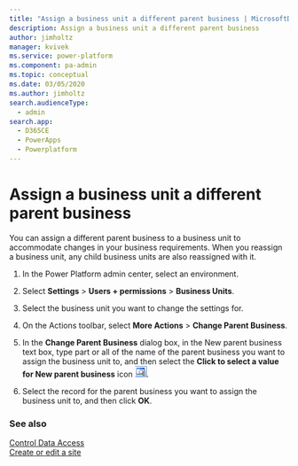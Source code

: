 ```yaml
---
title: "Assign a business unit a different parent business | MicrosoftDocs"
description: Assign a business unit a different parent business
author: jimholtz
manager: kvivek
ms.service: power-platform
ms.component: pa-admin
ms.topic: conceptual
ms.date: 03/05/2020
ms.author: jimholtz
search.audienceType: 
  - admin
search.app: 
  - D365CE
  - PowerApps
  - Powerplatform
---
```

# Assign a business unit a different parent business

You can assign a different parent business to a business unit to accommodate changes in your business requirements. When you reassign a business unit, any child business units are also reassigned with it.  
  
1. In the Power Platform admin center, select an environment. 

2. Select **Settings** > **Users + permissions** > **Business Units**.  
  
3. Select the business unit you want to change the settings for.  
  
4. On the Actions toolbar, select **More Actions** > **Change Parent Business**.  
  
5. In the **Change Parent Business** dialog box, in the New parent business text box, type part or all of the name of the parent business you want to assign the business unit to, and then select the **Click to select a value for New parent business** icon  ![Lookup button](media/lookup-4.png "Lookup button").
  
6. Select the record for the parent business you want to assign the business unit to, and then click **OK**.  
  
### See also  
 [Control Data Access](../admin/security-roles-privileges.md)   
 [Create or edit a site](../admin/create-edit-site.md)
